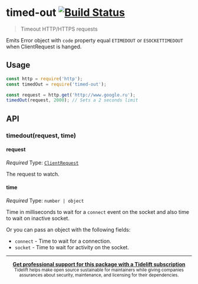 # timed-out [![Build Status](https://travis-ci.org/sindresorhus/timed-out.svg?branch=master)](https://travis-ci.org/sindresorhus/timed-out)

> Timeout HTTP/HTTPS requests

Emits Error object with `code` property equal `ETIMEDOUT` or `ESOCKETTIMEDOUT` when ClientRequest is hanged.


## Usage

```js
const http = require('http');
const timedOut = require('timed-out');

const request = http.get('http://www.google.ru');
timedOut(request, 2000); // Sets a 2 seconds limit
```


## API

### timedout(request, time)

#### request

*Required*
Type: [`ClientRequest`](https://nodejs.org/api/http.html#http_class_http_clientrequest)

The request to watch.

#### time

*Required*
Type: `number | object`

Time in milliseconds to wait for a `connect` event on the socket and also time to wait on inactive socket.

Or you can pass an object with the following fields:

- `connect` - Time to wait for a connection.
- `socket`  - Time to wait for activity on the socket.


---

<div align="center">
	<b>
		<a href="https://tidelift.com/subscription/pkg/npm-timed-out?utm_source=npm-timed-out&utm_medium=referral&utm_campaign=readme">Get professional support for this package with a Tidelift subscription</a>
	</b>
	<br>
	<sub>
		Tidelift helps make open source sustainable for maintainers while giving companies<br>assurances about security, maintenance, and licensing for their dependencies.
	</sub>
</div>
